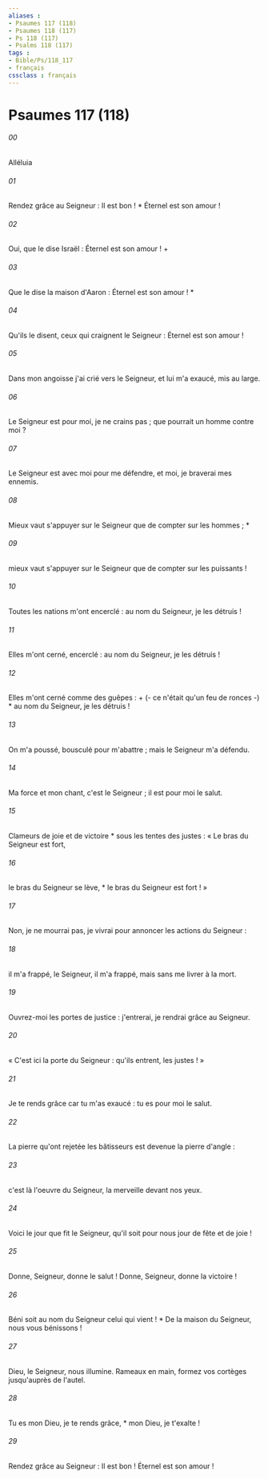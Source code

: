 ```yaml
---
aliases : 
- Psaumes 117 (118)
- Psaumes 118 (117)
- Ps 118 (117)
- Psalms 118 (117)
tags : 
- Bible/Ps/118_117
- français
cssclass : français
---
```


# Psaumes 117 (118)

###### 00
Alléluia
###### 01
Rendez grâce au Seigneur : Il est bon ! * Éternel est son amour !
###### 02
Oui, que le dise Israël : Éternel est son amour ! +
###### 03
Que le dise la maison d'Aaron : Éternel est son amour ! *
###### 04
Qu'ils le disent, ceux qui craignent le Seigneur : Éternel est son amour !
###### 05
Dans mon angoisse j'ai crié vers le Seigneur, et lui m'a exaucé, mis au large.
###### 06
Le Seigneur est pour moi, je ne crains pas ; que pourrait un homme contre moi ?
###### 07
Le Seigneur est avec moi pour me défendre, et moi, je braverai mes ennemis.
###### 08
Mieux vaut s'appuyer sur le Seigneur que de compter sur les hommes ; *
###### 09
mieux vaut s'appuyer sur le Seigneur que de compter sur les puissants !
###### 10
Toutes les nations m'ont encerclé : au nom du Seigneur, je les détruis !
###### 11
Elles m'ont cerné, encerclé : au nom du Seigneur, je les détruis !
###### 12
Elles m'ont cerné comme des guêpes : + (- ce n'était qu'un feu de ronces -) * au nom du Seigneur, je les détruis !
###### 13
On m'a poussé, bousculé pour m'abattre ; mais le Seigneur m'a défendu.
###### 14
Ma force et mon chant, c'est le Seigneur ; il est pour moi le salut.
###### 15
Clameurs de joie et de victoire * sous les tentes des justes : « Le bras du Seigneur est fort,
###### 16
le bras du Seigneur se lève, * le bras du Seigneur est fort ! »
###### 17
Non, je ne mourrai pas, je vivrai pour annoncer les actions du Seigneur :
###### 18
il m'a frappé, le Seigneur, il m'a frappé, mais sans me livrer à la mort.
###### 19
Ouvrez-moi les portes de justice : j'entrerai, je rendrai grâce au Seigneur.
###### 20
« C'est ici la porte du Seigneur : qu'ils entrent, les justes ! »
###### 21
Je te rends grâce car tu m'as exaucé : tu es pour moi le salut.
###### 22
La pierre qu'ont rejetée les bâtisseurs est devenue la pierre d'angle :
###### 23
c'est là l'oeuvre du Seigneur, la merveille devant nos yeux.
###### 24
Voici le jour que fit le Seigneur, qu'il soit pour nous jour de fête et de joie !
###### 25
Donne, Seigneur, donne le salut ! Donne, Seigneur, donne la victoire !
###### 26
Béni soit au nom du Seigneur celui qui vient ! * De la maison du Seigneur, nous vous bénissons !
###### 27
Dieu, le Seigneur, nous illumine. Rameaux en main, formez vos cortèges jusqu'auprès de l'autel.
###### 28
Tu es mon Dieu, je te rends grâce, * mon Dieu, je t'exalte !
###### 29
Rendez grâce au Seigneur : Il est bon ! Éternel est son amour !
